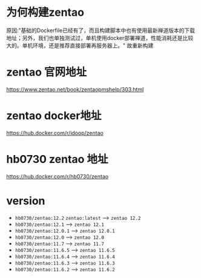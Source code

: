 # 为何构建zentao
原因:"基础的Dockerfile已经有了，而且构建脚本中也有使用最新禅道版本的下载地址；另外，我们也单独测试过，单机使用docker部署禅道，性能消耗还是比较大的。单机环境，还是推荐直接部署再服务器上。"
故重新构建
# zentao 官网地址
<https://www.zentao.net/book/zentaopmshelp/303.html>
# zentao docker地址
<https://hub.docker.com/r/idoop/zentao>
# hb0730 zentao 地址
<https://hub.docker.com/r/hb0730/zentao>

# version
 + `hb0730/zentao:12.2` `zentao:latest` --> `zentao 12.2`
 + `hb0730/zentao:12.1`  --> `zentao 12.1`
 + `hb0730/zentao:12.0.1` --> `zentao 12.0.1`
 + `hb0730/zentao:12.0` --> `zentao 12.0`
 + `hb0730/zentao:11.7` --> `zentao 11.7`
 + `hb0730/zentao:11.6.5` --> `zentao 11.6.5`
 + `hb0730/zentao:11.6.4` --> `zentao 11.6.4`
 + `hb0730/zentao:11.6.3` --> `zentao 11.6.3`
 + `hb0730/zentao:11.6.2` --> `zentao 11.6.2` 
